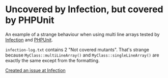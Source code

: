 # Uncovered by Infection, but covered by PHPUnit

An example of a strange behaviour when using multi line arrays tested by [Infection](https://github.com/infection/infection) and [PHPUnit](https://phpunit.de/).

`infection-log.txt` contains 2 "Not covered mutants". That's strange because `MyClass::multiLineArray()` and `MyClass::singleLineArray()` are exactly the same except from the formatting.

[Created an issue at Infection](https://github.com/infection/infection/issues/214)
